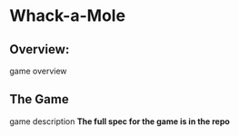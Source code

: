 # Whack-a-Mole
## Overview:
game overview
## The Game
game description
**The full spec for the game is in the repo**
